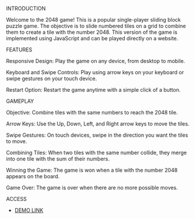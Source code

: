 INTRODUCTION


Welcome to the 2048 game! This is a popular single-player sliding block puzzle game. The objective is to slide numbered tiles on a grid to combine them to create a tile with the number 2048. This version of the game is implemented using JavaScript and can be played directly on a website.


FEATURES


Responsive Design: Play the game on any device, from desktop to mobile.

Keyboard and Swipe Controls: Play using arrow keys on your keyboard or swipe gestures on your touch device.

Restart Option: Restart the game anytime with a simple click of a button.


GAMEPLAY


Objective: Combine tiles with the same numbers to reach the 2048 tile.

Arrow Keys: Use the Up, Down, Left, and Right arrow keys to move the tiles.

Swipe Gestures: On touch devices, swipe in the direction you want the tiles to move.

Combining Tiles: When two tiles with the same number collide, they merge into one tile with the sum of their numbers.

Winning the Game: The game is won when a tile with the number 2048 appears on the board.

Game Over: The game is over when there are no more possible moves.



ACCESS
- [DEMO LINK](https://mikezhylka.github.io/js_2048_game/)
